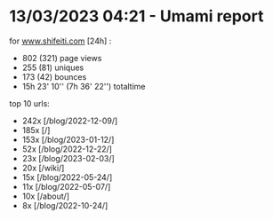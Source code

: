 # 13/03/2023 04:21 - Umami report
for www.shifeiti.com [24h] :

 - 802 (321) page views
 - 255 (81) uniques
 - 173 (42) bounces
 - 15h 23' 10'' (7h 36' 22'') totaltime


top 10 urls:
 - 242x [/blog/2022-12-09/]
 - 185x [/]
 - 153x [/blog/2023-01-12/]
 - 52x [/blog/2022-12-22/]
 - 23x [/blog/2023-02-03/]
 - 20x [/wiki/]
 - 15x [/blog/2022-05-24/]
 - 11x [/blog/2022-05-07/]
 - 10x [/about/]
 - 8x [/blog/2022-10-24/]



